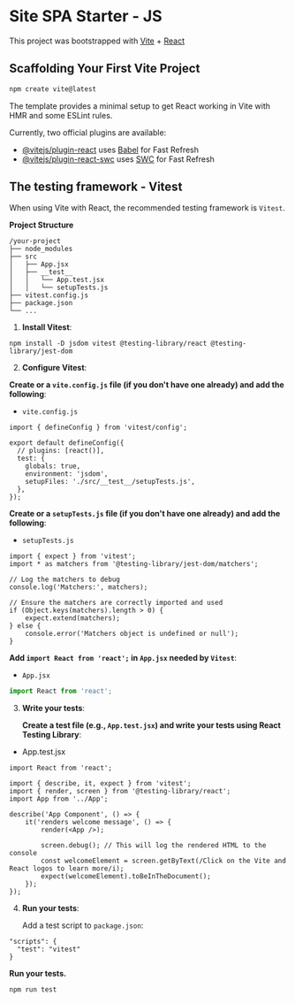 # Site SPA Starter - JS

This project was bootstrapped with [Vite](https://vitejs.dev/guide/) + [React](https://stackblitz.com/edit/vitejs-vite-5hwepw?file=index.html&terminal=dev)

## Scaffolding Your First Vite Project

```sh
npm create vite@latest
```

The template provides a minimal setup to get React working in Vite with HMR and some ESLint rules.

Currently, two official plugins are available:

- [@vitejs/plugin-react](https://github.com/vitejs/vite-plugin-react/blob/main/packages/plugin-react/README.md) uses [Babel](https://babeljs.io/) for Fast Refresh
- [@vitejs/plugin-react-swc](https://github.com/vitejs/vite-plugin-react-swc) uses [SWC](https://swc.rs/) for Fast Refresh

## The testing framework - Vitest

When using Vite with React, the recommended testing framework is `Vitest`.

**Project Structure**

```shell
/your-project
├── node_modules
├── src
│   ├── App.jsx
│   ├── __test__
│   │   └── App.test.jsx
│   │   └── setupTests.js
├── vitest.config.js
├── package.json
└── ...
```

1. **Install Vitest**:

```shell
npm install -D jsdom vitest @testing-library/react @testing-library/jest-dom
```

2. **Configure Vitest**:

**Create or  a `vite.config.js` file (if you don't have one already) and add the following**:

   -   `vite.config.js`
```shell
import { defineConfig } from 'vitest/config';

export default defineConfig({
  // plugins: [react()],
  test: {
    globals: true,
    environment: 'jsdom',
    setupFiles: './src/__test__/setupTests.js',
  },
});
```

**Create or  a `setupTests.js` file (if you don't have one already) and add the following**:

   -   `setupTests.js`
```shell
import { expect } from 'vitest';
import * as matchers from '@testing-library/jest-dom/matchers';

// Log the matchers to debug
console.log('Matchers:', matchers);

// Ensure the matchers are correctly imported and used
if (Object.keys(matchers).length > 0) {
    expect.extend(matchers);
} else {
    console.error('Matchers object is undefined or null');
}
```

**Add `import React from 'react';` in `App.jsx` needed by `Vitest`**:

  -   `App.jsx`
```js
import React from 'react';
```

3.  **Write your tests**:

    **Create a test file (e.g., `App.test.jsx`) and write your tests using React Testing Library**:

-   App.test.jsx
```shell
import React from 'react';

import { describe, it, expect } from 'vitest';
import { render, screen } from '@testing-library/react';
import App from '../App';

describe('App Component', () => {
    it('renders welcome message', () => {
        render(<App />);

        screen.debug(); // This will log the rendered HTML to the console
        const welcomeElement = screen.getByText(/Click on the Vite and React logos to learn more/i);
        expect(welcomeElement).toBeInTheDocument();
    });
});
```

4.  **Run your tests**:

    Add a test script to `package.json`:

```shell
"scripts": {
  "test": "vitest"
}
```

**Run your tests.**

```shell
npm run test
```

